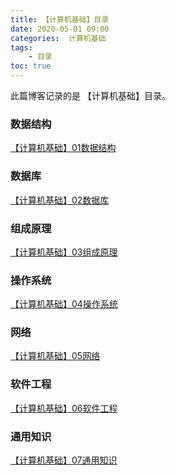 ```yaml
---
title: 【计算机基础】目录
date: 2020-05-01 09:00
categories:  计算机基础
tags:
    - 目录
toc: true
---
```

此篇博客记录的是 【计算机基础】目录。

<!--more-->

### 数据结构
[【计算机基础】01数据结构](https://wang-qingqing.github.io/2020/05/01/%E3%80%90%E8%AE%A1%E7%AE%97%E6%9C%BA%E5%9F%BA%E7%A1%80%E3%80%9101%E6%95%B0%E6%8D%AE%E7%BB%93%E6%9E%84/)

### 数据库
[【计算机基础】02数据库](https://wang-qingqing.github.io/2020/05/02/%E3%80%90%E8%AE%A1%E7%AE%97%E6%9C%BA%E5%9F%BA%E7%A1%80%E3%80%9102%E6%95%B0%E6%8D%AE%E5%BA%93/)

### 组成原理
[【计算机基础】03组成原理](https://wang-qingqing.github.io/2020/05/03/%E3%80%90%E8%AE%A1%E7%AE%97%E6%9C%BA%E5%9F%BA%E7%A1%80%E3%80%9103%E7%BB%84%E6%88%90%E5%8E%9F%E7%90%86/)

### 操作系统
[【计算机基础】04操作系统](https://wang-qingqing.github.io/2020/05/04/%E3%80%90%E8%AE%A1%E7%AE%97%E6%9C%BA%E5%9F%BA%E7%A1%80%E3%80%9104%E6%93%8D%E4%BD%9C%E7%B3%BB%E7%BB%9F/)

### 网络
[【计算机基础】05网络](https://wang-qingqing.github.io/2020/05/05/%E3%80%90%E8%AE%A1%E7%AE%97%E6%9C%BA%E5%9F%BA%E7%A1%80%E3%80%9105%E7%BD%91%E7%BB%9C/)

### 软件工程
[【计算机基础】06软件工程](https://wang-qingqing.github.io/2020/05/06/%E3%80%90%E8%AE%A1%E7%AE%97%E6%9C%BA%E5%9F%BA%E7%A1%80%E3%80%9106%E8%BD%AF%E4%BB%B6%E5%B7%A5%E7%A8%8B/)

### 通用知识
[【计算机基础】07通用知识](https://wang-qingqing.github.io/2020/05/07/%E3%80%90%E8%AE%A1%E7%AE%97%E6%9C%BA%E5%9F%BA%E7%A1%80%E3%80%9107%E9%80%9A%E7%94%A8%E7%9F%A5%E8%AF%86/)
